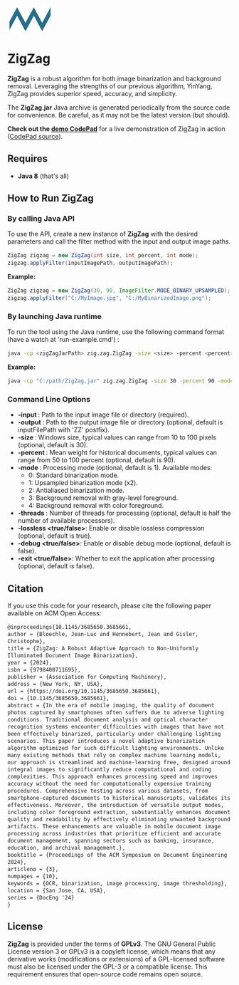 ![ZigZag Logo](zz-logo.png) 

# **ZigZag**

**ZigZag** is a robust algorithm for both image binarization and background removal. Leveraging the strengths of our previous algorithm, YinYang, ZigZag provides superior speed, accuracy, and simplicity.

The **ZigZag.jar** Java archive is generated periodically from the source code for convenience. Be careful, as it may not be the latest version (but should).

**Check out the [demo CodePad](https://d23kqqls.live.codepad.app/)** for a live demonstration of ZigZag in action ([CodePad source](https://codepad.app/edit/d23kqqls)).

## **Requires**

- **Java 8** (that's all)

## **How to Run ZigZag**

### **By calling Java API**

To use the API, create a new instance of **ZigZag** with the desired parameters and call the filter method with the input and output image paths.

```java
ZigZag zigzag = new ZigZag(int size, int percent, int mode);
zigzag.applyFilter(inputImagePath, outputImagePath);
```

**Example:**

```java
ZigZag zigzag = new ZigZag(30, 90, ImageFilter.MODE_BINARY_UPSAMPLED);
zigzag.applyFilter("C:/MyImage.jpg", "C:/MyBinarizedImage.png");
```

### **By launching Java runtime**

To run the tool using the Java runtime, use the following command format (have a watch at 'run-example.cmd') :

```sh
java -cp <zigZagJarPath> zig.zag.ZigZag -size <size> -percent <percent> -mode <mode> -threads <threads> -input <inputFilePath> [-output <outputFilePath>] [-debug <true/false>] [-exit <true/false>]
```

**Example:**

```sh
java -cp "C:/path/ZigZag.jar" zig.zag.ZigZag -size 30 -percent 90 -mode 3 -threads 4 -input "C:/path/MyImage.jpg" -output "C:/path/MyBinarizedImage.png"
```

### **Command Line Options**

- **-input <inputFilePath>**: Path to the input image file or directory (required).
- **-output <outputFilePath>**: Path to the output image file or directory (optional, default is inputFilePath with 'ZZ' postfix).
- **-size <size>**: Windows size, typical values can range from 10 to 100 pixels (optional, default is 30).
- **-percent <percent>**: Mean weight for historical documents, typical values can range from 50 to 100 percent (optional, default is 90).
- **-mode <mode>**: Processing mode (optional, default is 1). Available modes:
  - 0: Standard binarization mode.
  - 1: Upsampled binarization mode (x2).
  - 2: Antialiased binarization mode.
  - 3: Background removal with gray-level foreground.
  - 4: Background removal with color foreground.
- **-threads <threads>**: Number of threads for processing (optional, default is half the number of available processors).
- **-lossless <true/false>**: Enable or disable lossless compression (optional, default is true). 
- **-debug <true/false>**: Enable or disable debug mode (optional, default is false).
- **-exit <true/false>**: Whether to exit the application after processing (optional, default is false).

## **Citation**

If you use this code for your research, please cite the following paper available on ACM Open Access:

```
@inproceedings{10.1145/3685650.3685661,
author = {Bloechle, Jean-Luc and Hennebert, Jean and Gisler, Christophe},
title = {ZigZag: A Robust Adaptive Approach to Non-Uniformly Illuminated Document Image Binarization},
year = {2024},
isbn = {9798400711695},
publisher = {Association for Computing Machinery},
address = {New York, NY, USA},
url = {https://doi.org/10.1145/3685650.3685661},
doi = {10.1145/3685650.3685661},
abstract = {In the era of mobile imaging, the quality of document photos captured by smartphones often suffers due to adverse lighting conditions. Traditional document analysis and optical character recognition systems encounter difficulties with images that have not been effectively binarized, particularly under challenging lighting scenarios. This paper introduces a novel adaptive binarization algorithm optimized for such difficult lighting environments. Unlike many existing methods that rely on complex machine learning models, our approach is streamlined and machine-learning free, designed around integral images to significantly reduce computational and coding complexities. This approach enhances processing speed and improves accuracy without the need for computationally expensive training procedures. Comprehensive testing across various datasets, from smartphone-captured documents to historical manuscripts, validates its effectiveness. Moreover, the introduction of versatile output modes, including color foreground extraction, substantially enhances document quality and readability by effectively eliminating unwanted background artifacts. These enhancements are valuable in mobile document image processing across industries that prioritize efficient and accurate document management, spanning sectors such as banking, insurance, education, and archival management.},
booktitle = {Proceedings of the ACM Symposium on Document Engineering 2024},
articleno = {3},
numpages = {10},
keywords = {OCR, binarization, image processing, image thresholding},
location = {San Jose, CA, USA},
series = {DocEng '24}
}
```

## **License**

**ZigZag** is provided under the terms of **GPLv3**. The GNU General Public License version 3 or GPLv3 is a copyleft license, which means that any derivative works (modifications or extensions) of a GPL-licensed software must also be licensed under the GPL-3 or a compatible license. This requirement ensures that open-source code remains open source.
